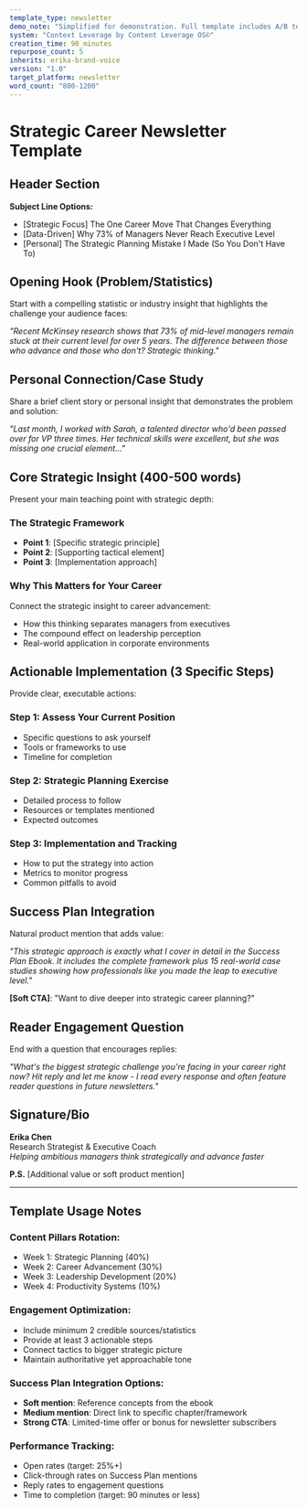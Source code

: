```yaml
---
template_type: newsletter
demo_note: "Simplified for demonstration. Full template includes A/B testing variants"
system: "Context Leverage by Content Leverage OS©"
creation_time: 90_minutes
repurpose_count: 5
inherits: erika-brand-voice
version: "1.0"
target_platform: newsletter
word_count: "800-1200"
---
```


# Strategic Career Newsletter Template

## Header Section
**Subject Line Options:**
- [Strategic Focus] The One Career Move That Changes Everything
- [Data-Driven] Why 73% of Managers Never Reach Executive Level
- [Personal] The Strategic Planning Mistake I Made (So You Don't Have To)

## Opening Hook (Problem/Statistics)
Start with a compelling statistic or industry insight that highlights the challenge your audience faces:

*"Recent McKinsey research shows that 73% of mid-level managers remain stuck at their current level for over 5 years. The difference between those who advance and those who don't? Strategic thinking."*

## Personal Connection/Case Study
Share a brief client story or personal insight that demonstrates the problem and solution:

*"Last month, I worked with Sarah, a talented director who'd been passed over for VP three times. Her technical skills were excellent, but she was missing one crucial element..."*

## Core Strategic Insight (400-500 words)
Present your main teaching point with strategic depth:

### The Strategic Framework
- **Point 1**: [Specific strategic principle]
- **Point 2**: [Supporting tactical element]  
- **Point 3**: [Implementation approach]

### Why This Matters for Your Career
Connect the strategic insight to career advancement:
- How this thinking separates managers from executives
- The compound effect on leadership perception
- Real-world application in corporate environments

## Actionable Implementation (3 Specific Steps)
Provide clear, executable actions:

### Step 1: Assess Your Current Position
- Specific questions to ask yourself
- Tools or frameworks to use
- Timeline for completion

### Step 2: Strategic Planning Exercise  
- Detailed process to follow
- Resources or templates mentioned
- Expected outcomes

### Step 3: Implementation and Tracking
- How to put the strategy into action
- Metrics to monitor progress
- Common pitfalls to avoid

## Success Plan Integration
Natural product mention that adds value:

*"This strategic approach is exactly what I cover in detail in the Success Plan Ebook. It includes the complete framework plus 15 real-world case studies showing how professionals like you made the leap to executive level."*

**[Soft CTA]**: "Want to dive deeper into strategic career planning?"

## Reader Engagement Question
End with a question that encourages replies:

*"What's the biggest strategic challenge you're facing in your career right now? Hit reply and let me know - I read every response and often feature reader questions in future newsletters."*

## Signature/Bio
**Erika Chen**  
Research Strategist & Executive Coach  
*Helping ambitious managers think strategically and advance faster*

**P.S.** [Additional value or soft product mention]

---

## Template Usage Notes

### Content Pillars Rotation:
- Week 1: Strategic Planning (40%)
- Week 2: Career Advancement (30%) 
- Week 3: Leadership Development (20%)
- Week 4: Productivity Systems (10%)

### Engagement Optimization:
- Include minimum 2 credible sources/statistics
- Provide at least 3 actionable steps
- Connect tactics to bigger strategic picture
- Maintain authoritative yet approachable tone

### Success Plan Integration Options:
- **Soft mention**: Reference concepts from the ebook
- **Medium mention**: Direct link to specific chapter/framework  
- **Strong CTA**: Limited-time offer or bonus for newsletter subscribers

### Performance Tracking:
- Open rates (target: 25%+)
- Click-through rates on Success Plan mentions
- Reply rates to engagement questions
- Time to completion (target: 90 minutes or less)